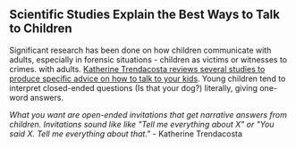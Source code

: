 
## Scientific Studies Explain the Best Ways to Talk to Children

Significant research has been done on how children communicate with adults, especially in forensic situations - children as victims or witnesses to crimes. with adults.  [Katherine Trendacosta reviews several studies to produce specific advice on how to talk to your kids](http://io9.com/scientific-studies-explain-the-best-ways-to-talk-to-chi-582531307 "Scientific Studies Explain the Best Ways to Talk to Children"). Young children tend to interpret closed-ended questions (Is that your dog?) literally, giving one-word answers.

*What you want are open-ended invitations that get narrative answers from children. Invitations sound like like "Tell me everything about X" or "You said X. Tell me everything about that."* - Katherine Trendacosta
